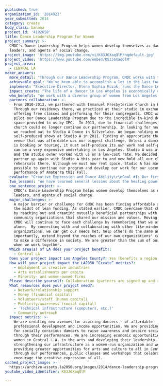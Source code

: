 ```yaml
---
published: true
organization_id: '2014023'
year_submitted: 2014
category: create
body_class: banana
project_id: '4102050'
title: Dance Leadership Program for Women
project_summary: >-
  CMDC's Dance Leadership Program helps women develop themselves as dancers,
  leaders, and agents of social change. 
project_image: 'https://img.youtube.com/vi/K83J6XaqQlM/hqdefault.jpg'
project_video: 'https://www.youtube.com/embed/K83J6XaqQlM'
project_areas:
  - CENTRAL LA
maker_answers:
  more_detail: "Through our Dance Leadership Program, CMDC works with two diverse cohorts of women annually to:\r\n•\tImprove their creative expression as dancers\r\n•\tSupport their personal growth as leaders\r\n•\tIncrease their social impact as community activists\r\n\r\nDancers rehearse twice a week and perform regularly with CMDC. Since the program's inception in 2010, the program has served @ 50 women in Los Angeles. We have created 3 new full-length works, self-produced 6 shows, and performed at many venues in and around Central Los Angeles. \r\n\r\n\r\n\r\n"
  achievable_goal: "We’ve been able to accomplish a lot in the last four years. We piloted the program on a volunteer-basis and with an in-kind space donation. Since the program's inception in 2010, the program has served @ 50 women in Los Angeles. We have created 3 new full-length works, self-produced 6 shows, and performed at many venues in and around Central Los Angeles. \r\n\r\nWe have laid a strong foundation and have a proven track record of success. We now request the funds to rent a formal dance studio space where we can practice, to stipend our dancers for their rehearsal and performance time, to increase the production value of our shows, and to compensate the Dance Leadership Program Director for her time coordinating the program. With your support, CMDC is confident that we can reach our goals in the next 12 months. \r\n"
  implement: "Executive Director, Elena Sophia Kozak, runs the Dance Leadership Program. She is in charge of implementing the following activities:\r\n\r\n-recruit 5-10 new dancers twice a year \r\n-conduct two rehearsals a week \r\n-facilitate weekly personal sharing in circle\r\n-teach regular technique classes\r\n-invite dancers to teach each other on rotating basis for 15-30 min/wk\r\n-guide collaborative choreographic process of new works \r\n-book regular performance opportunities through the year\r\n-self-produce 1-2 shows per year \r\n-pay the dancers \r\n-offer individual dancers personal mentorship, professional development and growth opportunities within the company\r\n-administer pre- and post-program evaluations\r\n-set individual goals with each dancer and meet one-on-one to coach, assess, and help them reach their goals!\r\n\r\n\r\n\r\nShort-term Outcomes:\r\n-increase knowledge and skills of various dance techniques\r\n-gain confidence and self-awareness\r\n-increase sense of belonging and support\r\n-gain new economic growth opportunities\r\n-develop leadership skills\r\n-improve community participation \r\n-increase social awareness \r\n\r\nMedium Term Outcomes:\r\n-improve dance ability\r\n-increase health and emotional well-being\r\n-increase income \r\n-take on more leadership roles\r\n-get more involved in local community\r\n-increase social, environmental action \r\n\r\nLong-Term Outcomes:\r\n-see themselves as professional dancers\r\n-feel part/participate in community\r\n-improve socio-economic situation\r\n-become community leaders\r\n-improve social and environmental conditions in Central Los Angeles and beyond\r\n"
  impact_create: "The life of a dancer in Los Angeles is economically challenging and many non-commercial dancers must work 2 or more jobs to support themselves while pursuing their dream. \r\n\r\nAdditionally, the women we work with our self-taught dancers because of the economic challenges they’ve experienced. Our dancers have encountered financial obstacles growing up and/or in young adulthood that have prevented them from receiving extensive dance training. Having low-income has created an economic barrier to becoming a working dancer in Los Angeles.\r\n\r\nCMDC seeks to provide economic growth opportunities to our participants that increase their income. By training our participants to become professional dancers with CMDC and by paying our dancers for their ongoing rehearsal and performance time, we hope to provide one model of what it looks like to help dancers thrive. \r\n\r\nAdditionally, CMDC's Dance Leadership Program offers young dancers the opportunity to receive holistic professional development training that supports them as leaders in whatever job or field they choose:\r\n\r\nAs one dancer states: \"CMDC gives me a comfortable space to explore that outlet and grow... It is constantly challenging me to be the best version of myself and pushes me to move outside of my own comfort zone. Dancing with CMDC has been transformative, healing, and radiantly inspiring. CMDC is a safe space where I have stepped into my power and gained confidence in my abilities. \" ~Ginger Alleyne\r\n\r\nTo meet the dancers and learn more about the program, please watch our video: http://www.criticalmassdancecompany.org/dance-leadership-program.html\r\n"
  who_benefit: "We work with a diverse group of women from Los Angeles, ages 20-40. Our participants are a diverse group of LGBT, low-income, and/or women of color. Many are self-taught dancers who have had limited dance experience or training. Due to financial barriers growing up and/or in young adulthood, most of our dancers come to us with little to no formal dance training. Yet all possess a love for dance, a natural gift for movement and a passion for dance as a tool for healing and transformation. \r\n\r\nCMDC's Dance Leadership Program helps women develop themselves as dancers, leaders, and agents of social change. Through our Dance Leadership Program, CMDC works with two diverse cohorts of women annually to:\r\n•\tImprove their creative expression as dancers\r\n•\tSupport their personal growth as leaders\r\n•\tIncrease their social impact as community activists\r\n"
  partners_collaboration: >-
    From 2010-2013, we partnered with Immanuel Presbyterian Church in Koreatown.
    Through our residency there, we practiced at their studio in exchange for
    offering free classes and performing for their congregants. CMDC was able to
    pilot our Dance Leadership Program due to the incredible in-kind donation of
    space provided to us by IPC.  In 2013, due to financial challenges, the
    church could no longer continue our partnership. In looking for new space,
    we reached out to Studio A Dance in Silverlake. We began holding our
    self-produced shows at Studio A in 2011. Finding an appropriate theater
    venue that was affordable was our biggest challenge. Unless a dance company
    is booking or touring, it must self-produce its own work and self-producing
    can be a very expensive undertaking in Los Angeles. Studio A was affordable
    and the studio owner worked with us on a low-cost rate. We decided to
    partner up again with Studio A this year to and now hold all our classes and
    rehearsals there. Although we must now rent space, Studio A has made it
    possible to continue our program and develop our work for our upcoming debut
    performance of Amaterra this Fall.  
  evaluate: "Creative Expression and Dance Ability\r\nGoal #1: Our first goal is increasing our participants’ dance knowledge and skills, as measured by:\r\n\r\n•\tObjective #1: Demonstrate mastery of 10 core dance concepts that help with strength, extension, balance and flexibility\r\n•\tObjective #2: Demonstrate mastery in 3 or more CMDC props\r\n\r\nEvaluation tool:  Pre and post assessment of skill and knowledge acquisition\r\n\r\nPersonal Growth and Self-Esteem\r\nGoal #2: Our second goal is to increase our dancers’ sense of self- confidence and self-awareness, as measured by:\r\n•\tObjective #1: Improve self-confidence as a dancer \r\n•\tObjective #2: Reduce performance-related anxiety \r\n\r\nEvaluation tool: Pre- and post-survey to be filled out by dancers\r\n\r\nSocial Awareness and Leadership\r\nGoal #7: Our final goal is to expand dancers’ social awareness and expression of community leadership, as measured by:\r\n\r\n•\tObjective #1: Taking up leadership within CMDC\r\n•\tObjective #2: Educating the public about social issues using movement as a tool\r\n\r\nEvaluation tools: Existing data and data collected over time regarding dancers' volunteerism and performance time. Dancers are invited to volunteer at CMDC’s Dance from the Heart events, attend Advisory or Board meetings, teach classes or take on other tasks. Dancers educate the public through their performances, which raise awareness and inspire social action.\r\n\r\n\r\n"
  two_lessons: "We have learned several lessons about the healing power of dance that is community-based and focused on empowerment and growth.  These lessons have informed our project to such a degree that we’ve identified them as core values that we share in our organization\r\nCatalyzing social change: Dance helps people to understand the world and inspire social action \r\n\r\nTransforming from within: Dance helps people shift their thoughts and feelings, which can change the world\r\n\r\nDancing is healing: Dance supports health, wellness and personal growth on the physical, emotional, spiritual and mental levels. \r\n\r\nFull creative expression of all people: Through dance, we can encourage all\r\nhuman beings to unleash their creative potential and share their healing gifts \r\n\r\nRespecting the inherent value in all: Through dance, we can affirm that everyone has something\r\nimportant to contribute. \r\n\r\nCreating community: through dance, we can build strong, lasting relationships with each other that promote the personal, cultural social and economic well-being of all.\r\n"
  one_sentence_project: >-
    CMDC's Dance Leadership Program helps women develop themselves as dancers,
    leaders, and agents of social change. 
  major_challenges: >-
    A major barrier or challenge for CMDC has been finding affordable space in
    the midst of lean funding. As stated earlier, CMDC overcame that challenge
    by reaching out and creating mutually beneficial partnerships with other
    community organizations that shared our mission and values. Moving forward,
    CMDC will continue to face each challenge by remembering that we are not
    alone.  By connecting with and collaborating with other like-minded
    organizations, we can get our needs met, help others do the same and most
    importantly, extend beyond the reaches of our own organizations' capacities
    to make a difference in society. We are greater than the sum of our parts
    when we work together.
  Which area(s) of LA does your project benefit?:
    - Central LA
  Does your project impact Los Angeles County?: Yes (benefits a region of LA County)
  How will your project impact the LA2050 “Create” metrics?:
    - Employment in creative industries
    - Arts establishments per capita
    - Minority- and women-owned firms
  Please describe yourself: Collaboration (partners are signed up and ready to hit the ground running!)
  What resources does your project need?:
    - Network/relationship support
    - Money (financial capital)
    - Volunteers/staff (human capital)
    - Publicity/awareness (social capital)
    - 'Technical infrastructure (computers, etc.)'
    - Community outreach
  impact_metrics: >-
    We are creating new avenues for aspiring dancers - of affordable
    professional development and income opportunities. We are providing a venue
    for socially conscious dancers to raise awareness and inspire social change
    through their performances. We are increasing economic opportunities for
    women in Central L.A. in the arts and developing their leadership.  We are
    strengthening our infrastructure as a women-run organization and we are
    providing greater opportunities for arts and culture to all in Central L.A.
    through our performances, public classes and workshops that celebrate and
    encourage the creative expression of all. 
cached_project_image: >-
  https://archive-assets.la2050.org/images/2014/dance-leadership-program-for-women/img.youtube.com/vi/K83J6XaqQlM/hqdefault.jpg
youtube_video_identifier: K83J6XaqQlM

---
```

